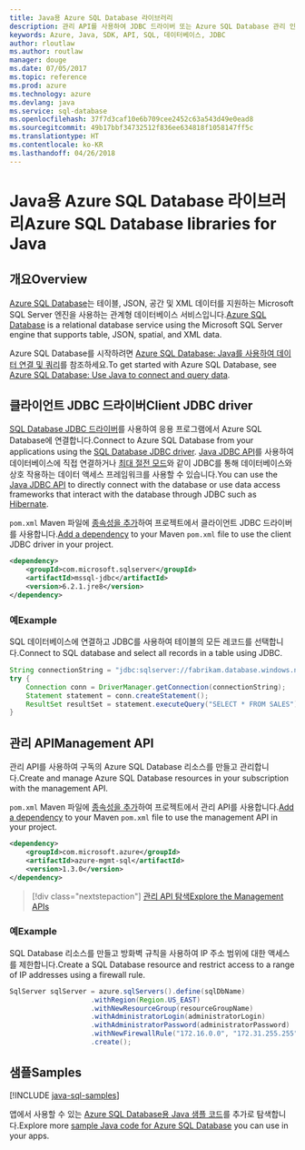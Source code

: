 ```yaml
---
title: Java용 Azure SQL Database 라이브러리
description: 관리 API를 사용하여 JDBC 드라이버 또는 Azure SQL Database 관리 인스턴스를 사용하는 Azure SQL Database에 연결합니다.
keywords: Azure, Java, SDK, API, SQL, 데이터베이스, JDBC
author: rloutlaw
ms.author: routlaw
manager: douge
ms.date: 07/05/2017
ms.topic: reference
ms.prod: azure
ms.technology: azure
ms.devlang: java
ms.service: sql-database
ms.openlocfilehash: 37f7d3caf10e6b709cee2452c63a543d49e0ead8
ms.sourcegitcommit: 49b17bbf34732512f836ee634818f1058147ff5c
ms.translationtype: HT
ms.contentlocale: ko-KR
ms.lasthandoff: 04/26/2018
---
```

# <a name="azure-sql-database-libraries-for-java"></a><span data-ttu-id="811a0-104">Java용 Azure SQL Database 라이브러리</span><span class="sxs-lookup"><span data-stu-id="811a0-104">Azure SQL Database libraries for Java</span></span>

## <a name="overview"></a><span data-ttu-id="811a0-105">개요</span><span class="sxs-lookup"><span data-stu-id="811a0-105">Overview</span></span>

<span data-ttu-id="811a0-106">[Azure SQL Database](/azure/sql-database/sql-database-technical-overview)는 테이블, JSON, 공간 및 XML 데이터를 지원하는 Microsoft SQL Server 엔진을 사용하는 관계형 데이터베이스 서비스입니다.</span><span class="sxs-lookup"><span data-stu-id="811a0-106">[Azure SQL Database](/azure/sql-database/sql-database-technical-overview) is a relational database service using the Microsoft SQL Server engine that supports table, JSON, spatial, and XML data.</span></span> 

<span data-ttu-id="811a0-107">Azure SQL Database를 시작하려면 [Azure SQL Database: Java를 사용하여 데이터 연결 및 쿼리](/azure/sql-database/sql-database-connect-query-java)를 참조하세요.</span><span class="sxs-lookup"><span data-stu-id="811a0-107">To get started with Azure SQL Database, see [Azure SQL Database: Use Java to connect and query data](/azure/sql-database/sql-database-connect-query-java).</span></span>

## <a name="client-jdbc-driver"></a><span data-ttu-id="811a0-108">클라이언트 JDBC 드라이버</span><span class="sxs-lookup"><span data-stu-id="811a0-108">Client JDBC driver</span></span>

<span data-ttu-id="811a0-109">[SQL Database JDBC 드라이버](/sql/connect/jdbc/microsoft-jdbc-driver-for-sql-server)를 사용하여 응용 프로그램에서 Azure SQL Database에 연결합니다.</span><span class="sxs-lookup"><span data-stu-id="811a0-109">Connect to Azure SQL Database from your applications using the [SQL Database JDBC driver](/sql/connect/jdbc/microsoft-jdbc-driver-for-sql-server).</span></span> <span data-ttu-id="811a0-110">[Java JDBC API](https://docs.oracle.com/javase/8/docs/technotes/guides/jdbc/)를 사용하여 데이터베이스에 직접 연결하거나 [최대 절전 모드](http://hibernate.org/)와 같이 JDBC를 통해 데이터베이스와 상호 작용하는 데이터 액세스 프레임워크를 사용할 수 있습니다.</span><span class="sxs-lookup"><span data-stu-id="811a0-110">You can use the [Java JDBC API](https://docs.oracle.com/javase/8/docs/technotes/guides/jdbc/) to directly connect with the database or use data access frameworks that interact with the database through JDBC such as [Hibernate](http://hibernate.org/).</span></span>

<span data-ttu-id="811a0-111">`pom.xml` Maven 파일에 [종속성을 추가](https://maven.apache.org/guides/getting-started/index.html#How_do_I_use_external_dependencies)하여 프로젝트에서 클라이언트 JDBC 드라이버를 사용합니다.</span><span class="sxs-lookup"><span data-stu-id="811a0-111">[Add a dependency](https://maven.apache.org/guides/getting-started/index.html#How_do_I_use_external_dependencies) to your Maven `pom.xml` file to use the client JDBC driver in your project.</span></span>


```XML
<dependency>
    <groupId>com.microsoft.sqlserver</groupId>
    <artifactId>mssql-jdbc</artifactId>
    <version>6.2.1.jre8</version>
</dependency>
```   

### <a name="example"></a><span data-ttu-id="811a0-112">예</span><span class="sxs-lookup"><span data-stu-id="811a0-112">Example</span></span>

<span data-ttu-id="811a0-113">SQL 데이터베이스에 연결하고 JDBC를 사용하여 테이블의 모든 레코드를 선택합니다.</span><span class="sxs-lookup"><span data-stu-id="811a0-113">Connect to SQL database and select all records in a table using JDBC.</span></span>

```java
String connectionString = "jdbc:sqlserver://fabrikam.database.windows.net:1433;database=fiber;user=raisa;password=testpass;encrypt=true;hostNameInCertificate=*.database.windows.net;loginTimeout=30;";
try {
    Connection conn = DriverManager.getConnection(connectionString);
    Statement statement = conn.createStatement();
    ResultSet resultSet = statement.executeQuery("SELECT * FROM SALES");
}  
```

## <a name="management-api"></a><span data-ttu-id="811a0-114">관리 API</span><span class="sxs-lookup"><span data-stu-id="811a0-114">Management API</span></span>

<span data-ttu-id="811a0-115">관리 API를 사용하여 구독의 Azure SQL Database 리소스를 만들고 관리합니다.</span><span class="sxs-lookup"><span data-stu-id="811a0-115">Create and manage Azure SQL Database resources in your subscription with the management API.</span></span>   

<span data-ttu-id="811a0-116">`pom.xml` Maven 파일에 [종속성을 추가](https://maven.apache.org/guides/getting-started/index.html#How_do_I_use_external_dependencies)하여 프로젝트에서 관리 API를 사용합니다.</span><span class="sxs-lookup"><span data-stu-id="811a0-116">[Add a dependency](https://maven.apache.org/guides/getting-started/index.html#How_do_I_use_external_dependencies) to your Maven `pom.xml` file to use the management API in your project.</span></span>


```XML
<dependency>
    <groupId>com.microsoft.azure</groupId>
    <artifactId>azure-mgmt-sql</artifactId>
    <version>1.3.0</version>
</dependency>
```

> [!div class="nextstepaction"]
> [<span data-ttu-id="811a0-117">관리 API 탐색</span><span class="sxs-lookup"><span data-stu-id="811a0-117">Explore the Management APIs</span></span>](/java/api/overview/azure/sql/management)

### <a name="example"></a><span data-ttu-id="811a0-118">예</span><span class="sxs-lookup"><span data-stu-id="811a0-118">Example</span></span>

<span data-ttu-id="811a0-119">SQL Database 리소스를 만들고 방화벽 규칙을 사용하여 IP 주소 범위에 대한 액세스를 제한합니다.</span><span class="sxs-lookup"><span data-stu-id="811a0-119">Create a SQL Database resource and restrict access to a range of IP addresses using a firewall rule.</span></span>

```java
SqlServer sqlServer = azure.sqlServers().define(sqlDbName)
                    .withRegion(Region.US_EAST)
                    .withNewResourceGroup(resourceGroupName)
                    .withAdministratorLogin(administratorLogin)
                    .withAdministratorPassword(administratorPassword)
                    .withNewFirewallRule("172.16.0.0", "172.31.255.255")
                    .create();
```

## <a name="samples"></a><span data-ttu-id="811a0-120">샘플</span><span class="sxs-lookup"><span data-stu-id="811a0-120">Samples</span></span>

[!INCLUDE [java-sql-samples](../docs-ref-conceptual/includes/sql.md)]

<span data-ttu-id="811a0-121">앱에서 사용할 수 있는 [Azure SQL Database용 Java 샘플 코드](https://azure.microsoft.com/resources/samples/?platform=java&term=SQL)를 추가로 탐색합니다.</span><span class="sxs-lookup"><span data-stu-id="811a0-121">Explore more [sample Java code for Azure SQL Database](https://azure.microsoft.com/resources/samples/?platform=java&term=SQL) you can use in your apps.</span></span>